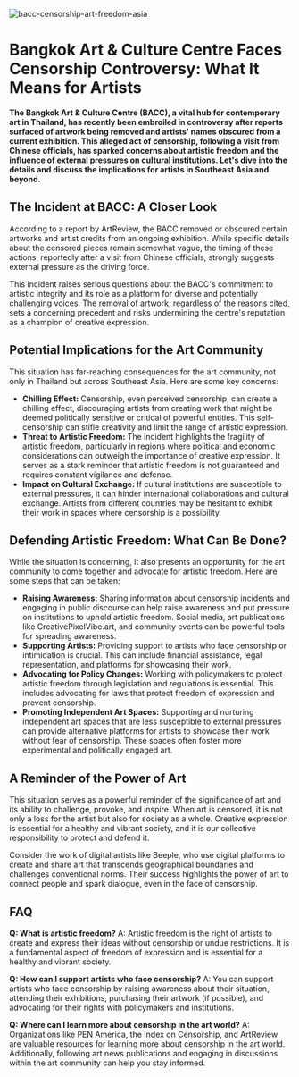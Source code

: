 ![bacc-censorship-art-freedom-asia](https://images.pexels.com/photos/18069362/pexels-photo-18069362.png?auto=compress&cs=tinysrgb&fit=crop&h=627&w=1200)

# Bangkok Art & Culture Centre Faces Censorship Controversy: What It Means for Artists

**The Bangkok Art & Culture Centre (BACC), a vital hub for contemporary art in Thailand, has recently been embroiled in controversy after reports surfaced of artwork being removed and artists' names obscured from a current exhibition. This alleged act of censorship, following a visit from Chinese officials, has sparked concerns about artistic freedom and the influence of external pressures on cultural institutions. Let's dive into the details and discuss the implications for artists in Southeast Asia and beyond.**

## The Incident at BACC: A Closer Look

According to a report by ArtReview, the BACC removed or obscured certain artworks and artist credits from an ongoing exhibition. While specific details about the censored pieces remain somewhat vague, the timing of these actions, reportedly after a visit from Chinese officials, strongly suggests external pressure as the driving force.

This incident raises serious questions about the BACC's commitment to artistic integrity and its role as a platform for diverse and potentially challenging voices. The removal of artwork, regardless of the reasons cited, sets a concerning precedent and risks undermining the centre's reputation as a champion of creative expression.

## Potential Implications for the Art Community

This situation has far-reaching consequences for the art community, not only in Thailand but across Southeast Asia. Here are some key concerns:

*   **Chilling Effect:** Censorship, even perceived censorship, can create a chilling effect, discouraging artists from creating work that might be deemed politically sensitive or critical of powerful entities. This self-censorship can stifle creativity and limit the range of artistic expression.
*   **Threat to Artistic Freedom:** The incident highlights the fragility of artistic freedom, particularly in regions where political and economic considerations can outweigh the importance of creative expression. It serves as a stark reminder that artistic freedom is not guaranteed and requires constant vigilance and defense.
*   **Impact on Cultural Exchange:** If cultural institutions are susceptible to external pressures, it can hinder international collaborations and cultural exchange. Artists from different countries may be hesitant to exhibit their work in spaces where censorship is a possibility.

## Defending Artistic Freedom: What Can Be Done?

While the situation is concerning, it also presents an opportunity for the art community to come together and advocate for artistic freedom. Here are some steps that can be taken:

*   **Raising Awareness:** Sharing information about censorship incidents and engaging in public discourse can help raise awareness and put pressure on institutions to uphold artistic freedom. Social media, art publications like CreativePixelVibe.art, and community events can be powerful tools for spreading awareness.
*   **Supporting Artists:** Providing support to artists who face censorship or intimidation is crucial. This can include financial assistance, legal representation, and platforms for showcasing their work.
*   **Advocating for Policy Changes:** Working with policymakers to protect artistic freedom through legislation and regulations is essential. This includes advocating for laws that protect freedom of expression and prevent censorship.
*   **Promoting Independent Art Spaces:** Supporting and nurturing independent art spaces that are less susceptible to external pressures can provide alternative platforms for artists to showcase their work without fear of censorship. These spaces often foster more experimental and politically engaged art.

## A Reminder of the Power of Art

This situation serves as a powerful reminder of the significance of art and its ability to challenge, provoke, and inspire. When art is censored, it is not only a loss for the artist but also for society as a whole. Creative expression is essential for a healthy and vibrant society, and it is our collective responsibility to protect and defend it.

Consider the work of digital artists like Beeple, who use digital platforms to create and share art that transcends geographical boundaries and challenges conventional norms. Their success highlights the power of art to connect people and spark dialogue, even in the face of censorship.

## FAQ

**Q: What is artistic freedom?**
A: Artistic freedom is the right of artists to create and express their ideas without censorship or undue restrictions. It is a fundamental aspect of freedom of expression and is essential for a healthy and vibrant society.

**Q: How can I support artists who face censorship?**
A: You can support artists who face censorship by raising awareness about their situation, attending their exhibitions, purchasing their artwork (if possible), and advocating for their rights with policymakers and institutions.

**Q: Where can I learn more about censorship in the art world?**
A: Organizations like PEN America, the Index on Censorship, and ArtReview are valuable resources for learning more about censorship in the art world. Additionally, following art news publications and engaging in discussions within the art community can help you stay informed.
